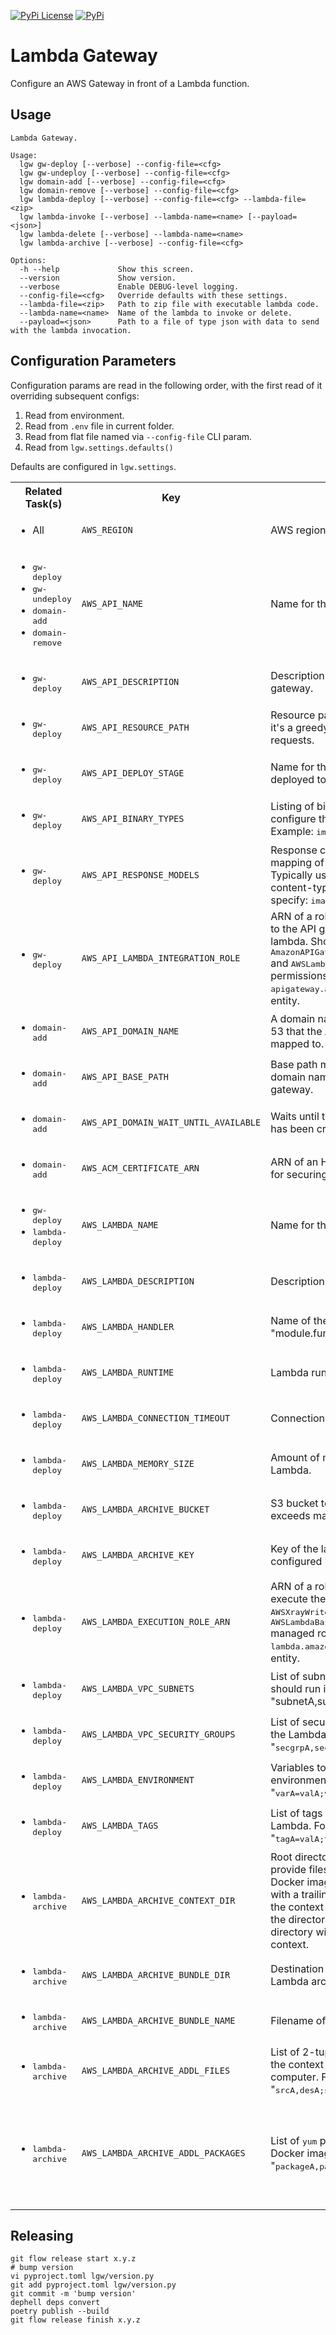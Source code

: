 [![PyPi License](https://img.shields.io/pypi/l/lgw?color=blue)](https://github.com/ebridges/lgw/blob/master/LICENSE)
[![PyPi](https://img.shields.io/pypi/v/lgw.svg?style=flat-square)](https://pypi.org/project/lgw/)

# Lambda Gateway

Configure an AWS Gateway in front of a Lambda function.

## Usage

```
Lambda Gateway.

Usage:
  lgw gw-deploy [--verbose] --config-file=<cfg>
  lgw gw-undeploy [--verbose] --config-file=<cfg>
  lgw domain-add [--verbose] --config-file=<cfg>
  lgw domain-remove [--verbose] --config-file=<cfg>
  lgw lambda-deploy [--verbose] --config-file=<cfg> --lambda-file=<zip>
  lgw lambda-invoke [--verbose] --lambda-name=<name> [--payload=<json>]
  lgw lambda-delete [--verbose] --lambda-name=<name>
  lgw lambda-archive [--verbose] --config-file=<cfg>

Options:
  -h --help             Show this screen.
  --version             Show version.
  --verbose             Enable DEBUG-level logging.
  --config-file=<cfg>   Override defaults with these settings.
  --lambda-file=<zip>   Path to zip file with executable lambda code.
  --lambda-name=<name>  Name of the lambda to invoke or delete.
  --payload=<json>      Path to a file of type json with data to send with the lambda invocation.
```

## Configuration Parameters

Configuration params are read in the following order, with the first read of it overriding subsequent configs:

1. Read from environment.
2. Read from `.env` file in current folder.
3. Read from flat file named via `--config-file` CLI param.
4. Read from `lgw.settings.defaults()`

Defaults are configured in `lgw.settings`.

<table>
<tr>
<th>Related Task(s)</th>
<th>Key</th>
<th>Description</th>
<th>Default</th>
</tr>
<tr>
<td><ul><li>All</li></ul></td>
<td><code>AWS_REGION</code></td>
<td>AWS region.</td>
<td><tt>us-east-1</tt></td>
</tr>
<tr>
<td>
<ul>
  <li><tt>gw-deploy</tt></li>
  <li><tt>gw-undeploy</tt></li>
  <li><tt>domain-add</tt></li>
  <li><tt>domain-remove</tt></li>
</ul>
</td>
<td><code>AWS_API_NAME</code></td>
<td>Name for the created API gateway.</td>
<td>N/A</td>
</tr>
<tr>
<td>
<ul>
  <li><tt>gw-deploy</tt></li>
</ul>
</td>
<td><code>AWS_API_DESCRIPTION</code></td>
<td>Description of the created API gateway.</td>
<td>N/A</td>
</tr>
<tr>
<td>
<ul>
  <li><tt>gw-deploy</tt></li>
</ul>
</td>
<td><code>AWS_API_RESOURCE_PATH</code></td>
<td>Resource path for the API. By default it's a greedy path to proxy all requests.</td>
<td><tt>{proxy+}</tt></td>
</tr>
<tr>
<td>
<ul>
  <li><tt>gw-deploy</tt></li>
</ul>
</td>
<td><code>AWS_API_DEPLOY_STAGE</code></td>
<td>Name for the stage that the API gets deployed to. E.g. "production"</td>
<td>N/A</td>
</tr>
<tr>
<td>
<ul>
  <li><tt>gw-deploy</tt></li>
</ul>
</td>
<td><code>AWS_API_BINARY_TYPES</code></td>
<td>Listing of binary media types to configure the gateway as handling.  Example: <tt>image/jpeg,image/png</tt></td>
<td>N/A</td>
</tr>
<tr>
<td>
<ul>
  <li><tt>gw-deploy</tt></li>
</ul>
</td>
<td><code>AWS_API_RESPONSE_MODELS</code></td>
<td>Response content-type: model mapping of the response body.  Typically used for mapping binary content-types.  For binary types specify: <tt>image/*=Empty</tt></td>
<td><tt>application/json=Empty</tt></td>
</tr>
<tr>
<td>
<ul>
  <li><tt>gw-deploy</tt></li>
</ul>
</td>
<td><code>AWS_API_LAMBDA_INTEGRATION_ROLE</code></td>
<td>ARN of a role that grants permission to the API gateway to invoke a lambda.  Should have <tt>AmazonAPIGatewayPushToCloudWatchLogs</tt> and <tt>AWSLambdaRole</tt> managed roles as permissions, and <tt>apigateway.amazonaws.com</tt> as a trusted entity.</td>
<td>N/A</td>
</tr>
<tr>
<td>
<ul>
  <li><tt>domain-add</tt></li>
</ul>
</td>
<td><code>AWS_API_DOMAIN_NAME</code></td>
<td>A domain name configured in Route 53 that the API gateway can be mapped to.</td>
<td>N/A</td>
</tr>
<tr>
<td>
<ul>
  <li><tt>domain-add</tt></li>
</ul>
</td>
<td><code>AWS_API_BASE_PATH</code></td>
<td>Base path mapping to connect the domain name's CF distribution to the gateway.</td>
<td><tt>(none)</tt></td>
</tr>
<tr>
<td>
<ul>
  <li><tt>domain-add</tt></li>
</ul>
</td>
<td><code>AWS_API_DOMAIN_WAIT_UNTIL_AVAILABLE</code></td>
<td>Waits until the custom domain name has been created.</td>
<td>true, set to undefined to disable.</td>
</tr>
<tr>
<td>
<ul>
  <li><tt>domain-add</tt></li>
</ul>
</td>
<td><code>AWS_ACM_CERTIFICATE_ARN</code></td>
<td>ARN of an HTTPS certificate to use for securing API requests.</td>
<td>N/A</td>
</tr>
<tr>
<td>
<ul>
  <li><tt>gw-deploy</tt></li>
  <li><tt>lambda-deploy</tt></li>
</ul>
</td>
<td><code>AWS_LAMBDA_NAME</code></td>
<td>Name for the created Lambda.</td>
<td>N/A</td>
</tr>
<tr>
<td>
<ul>
  <li><tt>lambda-deploy</tt></li>
</ul>
</td>
<td><code>AWS_LAMBDA_DESCRIPTION</code></td>
<td>Description for the created Lambda</td>
<td>N/A</td>
</tr>
<tr>
<td>
<ul>
  <li><tt>lambda-deploy</tt></li>
</ul>
</td>
<td><code>AWS_LAMBDA_HANDLER</code></td>
<td>Name of the handler function. e.g. "module.function"</td>
<td>N/A</td>
</tr>
<tr>
<td>
<ul>
  <li><tt>lambda-deploy</tt></li>
</ul>
</td>
<td><code>AWS_LAMBDA_RUNTIME</code></td>
<td>Lambda runtime environment.</td>
<td><tt>python3.7</tt></td>
</tr>
<tr>
<td>
<ul>
  <li><tt>lambda-deploy</tt></li>
</ul>
</td>
<td><code>AWS_LAMBDA_CONNECTION_TIMEOUT</code></td>
<td>Connection timeout in seconds.</td>
<td><tt>30</tt></td>
</tr>
<tr>
<td>
<ul>
  <li><tt>lambda-deploy</tt></li>
</ul>
</td>
<td><code>AWS_LAMBDA_MEMORY_SIZE</code></td>
<td>Amount of memory to allocate to the Lambda.</td>
<td><tt>3000</tt></td>
</tr>
<tr>
<td>
<ul>
  <li><tt>lambda-deploy</tt></li>
</ul>
</td>
<td><code>AWS_LAMBDA_ARCHIVE_BUCKET</code></td>
<td>S3 bucket to store lambda if zip file exceeds maximum upload size.</td>
<td>N/A</td>
</tr>
<tr>
<td>
<ul>
  <li><tt>lambda-deploy</tt></li>
</ul>
</td>
<td><code>AWS_LAMBDA_ARCHIVE_KEY</code></td>
<td>Key of the lambda archive in the configured bucket.</td>
<td>N/A</td>
</tr>
<tr>
<td>
<ul>
  <li><tt>lambda-deploy</tt></li>
</ul>
</td>
<td><code>AWS_LAMBDA_EXECUTION_ROLE_ARN</code></td>
<td>ARN of a role with permissions to execute the Lambda.  Should have <tt>AWSXrayWriteOnlyAccess</tt> and <tt>AWSLambdaBasicExecutionRole</tt> managed roles as permissions, and <tt>lambda.amazonaws.com</tt> as a trusted entity.</td>
<td>N/A</td>
</tr>
<tr>
<td>
<ul>
  <li><tt>lambda-deploy</tt></li>
</ul>
</td>
<td><code>AWS_LAMBDA_VPC_SUBNETS</code></td>
<td>List of subnets that the Lambda should run in. Format: "subnetA,subnetB,subnetC,...</td>
<td>N/A</td>
</tr>
<tr>
<td>
<ul>
  <li><tt>lambda-deploy</tt></li>
</ul>
</td>
<td><code>AWS_LAMBDA_VPC_SECURITY_GROUPS</code></td>
<td>List of security groups that control the Lambda's access. Format: "<tt>secgrpA,secgrpB,secgrpC,...</tt>"</td>
<td>N/A</td>
</tr>
<tr>
<td>
<ul>
  <li><tt>lambda-deploy</tt></li>
</ul>
</td>
<td><code>AWS_LAMBDA_ENVIRONMENT</code></td>
<td>Variables to inject into the Lambda's environment.  Format: "<tt>varA=valA;varB=valB;...</tt>"</td>
<td>N/A</td>
</tr>
<tr>
<td>
<ul>
  <li><tt>lambda-deploy</tt></li>
</ul>
</td>
<td><code>AWS_LAMBDA_TAGS</code></td>
<td>List of tags to categorize this Lambda.  Format: "<tt>tagA=valA;tagB=valB;...</tt>"</td>
<td>N/A</td>
</tr>
<tr>
<td>
<ul>
  <li><tt>lambda-archive</tt></li>
</ul>
</td>
<td><code>AWS_LAMBDA_ARCHIVE_CONTEXT_DIR</code></td>
<td>Root directory of the project that will provide files to be copied into the Docker image.  If the directory ends with a trailing slash, then the root of the context will be the contents of the directory; otherwise the leaf directory will be at the root of the context.</td>
<td><tt>.</tt></td>
</tr>
<tr>
<td>
<ul>
  <li><tt>lambda-archive</tt></li>
</ul>
</td>
<td><code>AWS_LAMBDA_ARCHIVE_BUNDLE_DIR</code></td>
<td>Destination directory to write Lambda archive zipfile. </td>
<td><tt>./build</tt></td>
</tr>
<tr>
<tr>
<td>
<ul>
  <li><tt>lambda-archive</tt></li>
</ul>
</td>
<td><code>AWS_LAMBDA_ARCHIVE_BUNDLE_NAME</code></td>
<td>Filename of Lambda archive zipfile. </td>
<td><tt>lambda-bundle.zip</tt></td>
</tr>
<tr>
<td>
<ul>
  <li><tt>lambda-archive</tt></li>
</ul>
</td>
<td><code>AWS_LAMBDA_ARCHIVE_ADDL_FILES</code></td>
<td>List of 2-tuples of files to copy into the context directory from the local computer. Format: "<tt>srcA,desA;srcB,desB;srcC,desC;...</tt>"</td>
<td>N/A</td>
</tr>
<tr>
<td>
<ul>
  <li><tt>lambda-archive</tt></li>
</ul>
</td>
<td><code>AWS_LAMBDA_ARCHIVE_ADDL_PACKAGES</code></td>
<td>List of <tt>yum</tt> packages to install in the Docker image.  Format: "<tt>packageA,packageB,packageC,...</tt>"</td>
<td>
Default installed by this script:
<ul>
<li><tt>gcc</tt></li>
<li><tt>openssl-devel</tt></li>
<li><tt>bzip2-devel</tt></li>
<li><tt>libffi-devel</tt></li>
<li><tt>python37-pip</tt></li>
</ul>
</td>
</tr>
</table>


## Releasing

```
git flow release start x.y.z
# bump version
vi pyproject.toml lgw/version.py
git add pyproject.toml lgw/version.py
git commit -m 'bump version'
dephell deps convert
poetry publish --build
git flow release finish x.y.z
```
